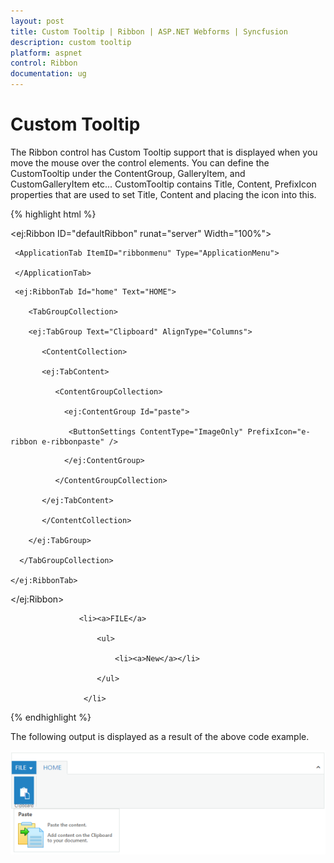 ```yaml
---
layout: post
title: Custom Tooltip | Ribbon | ASP.NET Webforms | Syncfusion
description: custom tooltip
platform: aspnet
control: Ribbon
documentation: ug
---
```


# Custom Tooltip

The Ribbon control has Custom Tooltip support that is displayed when you move the mouse over the control elements. You can define the CustomTooltip under the ContentGroup, GalleryItem, and CustomGalleryItem etc... CustomTooltip contains Title, Content, PrefixIcon properties that are used to set Title, Content and placing the icon into this.



{% highlight html %}




  <ej:Ribbon ID="defaultRibbon" runat="server" Width="100%">

     <ApplicationTab ItemID="ribbonmenu" Type="ApplicationMenu">

     </ApplicationTab>

  <RibbonTabs>

     <ej:RibbonTab Id="home" Text="HOME">

        <TabGroupCollection>

        <ej:TabGroup Text="Clipboard" AlignType="Columns">

           <ContentCollection>

           <ej:TabContent>

              <ContentGroupCollection>

                <ej:ContentGroup Id="paste">

                 <ButtonSettings ContentType="ImageOnly" PrefixIcon="e-ribbon e-ribbonpaste" />

 <CustomToolTip Content="<h6> Paste the content.<br/><br/>Add content on the Clipboard to your document. </h6>" Title="Paste" PrefixIcon="e-pastetip" />

                </ej:ContentGroup>

              </ContentGroupCollection>

           </ej:TabContent>

           </ContentCollection>

        </ej:TabGroup>

      </TabGroupCollection>

    </ej:RibbonTab>

  </RibbonTabs>

 </ej:Ribbon>



 <ul id="ribbonmenu">

                <li><a>FILE</a>

                    <ul>

                        <li><a>New</a></li>

                    </ul>

                 </li>

  </ul>



{% endhighlight %}

The following output is displayed as a result of the above code example.

![](Custom-Tooltip_images/Custom-Tooltip_img1.png)


